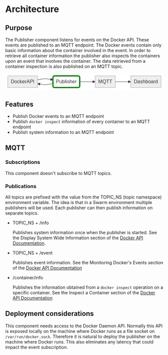 # Architecture

## Purpose
The Publisher component listens for events on the Docker API. These events are published to an MQTT endpoint.
The Docker events contain only basic information about the container involved in the event. In order to retrieve all container information the 
publisher also inspects the containers upon an event that involves the container. The data retrieved from a container inspection is also published on an MQTT topic.

![Overview](./components.mmd.png)

## Features

- Publish Docker events to an MQTT endpoint
- Publish `docker inspect` information of every container to an MQTT endpoint
- Publish system information to an MQTT endpoint

## MQTT

### Subscriptions

This component doesn't subscribe to MQTT topics.

### Publications

All topics are prefixed with the value from the TOPIC_NS (topic namespace) environment variable. The idea is that in a Swarm environment multiple 
publishers will be used. Each publisher can then publish information on separate topics.

 - TOPIC_NS + /info
   
    Publishes system information once when the publisher is started.
    See the Display System Wide Information section of the [Docker API Documentation](https://docs.docker.com/engine/api/v1.23/#23-misc).


 * TOPIC_NS + /event

    Publishes event information. See the Monitoring Docker's Events section of the [Docker API Documentation](https://docs.docker.com/engine/api/v1.23/#23-misc)
 
 * /container/info 
 
    Publishes the information obtained from a `docker inspect` operation on a specific container. See the Inspect a Container section of the [Docker API Documentation](https://docs.docker.com/engine/api/v1.23/#21-containers)

## Deployment considerations

This component needs access to the Docker Daemon API. Normally this API is exposed locally on the machine where Docker runs as a file socket on `/var/run/docker.sock`. Therefore it is natural to deploy the publisher on the machine where Docker runs. This also eliminates any latency that could impact the event subscription.